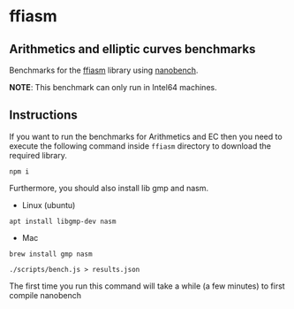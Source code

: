 # ffiasm

## Arithmetics and elliptic curves benchmarks

Benchmarks for the [ffiasm](https://github.com/iden3/ffiasm) library 
using [nanobench](https://github.com/martinus/nanobench).

**NOTE**: This benchmark can only run in Intel64 machines.


## Instructions

If you want to run the benchmarks for Arithmetics and EC then you need to 
execute the following command inside `ffiasm` directory to download the
required library.

```
npm i
```

Furthermore, you should also install lib gmp and nasm.

* Linux (ubuntu)

```
apt install libgmp-dev nasm 
```

* Mac 

```
brew install gmp nasm 
```

```
./scripts/bench.js > results.json
```

The first time you run this command will take a while (a few minutes) to first 
compile nanobench
